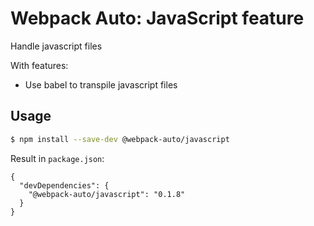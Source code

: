 #  Webpack Auto: JavaScript feature

Handle javascript files

With features:
* Use babel to transpile javascript files

## Usage

```sh
$ npm install --save-dev @webpack-auto/javascript
```

Result in `package.json`:

```jsonc
{
  "devDependencies": {
    "@webpack-auto/javascript": "0.1.8"
  }
}
```
